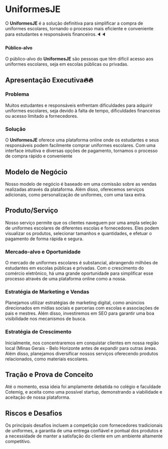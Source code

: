 # UniformesJE

O **UniformesJE** é a solução definitiva para simplificar a compra de uniformes escolares, tornando o processo mais eficiente e conveniente para estudantes e responsáveis financeiros.🔈🔈

#### Público-alvo

O público-alvo do **UniformesJE** são pessoas que têm difícil acesso aos uniformes escolares, seja em escolas públicas ou privadas.

## Apresentação Executiva🔥🔥

### Problema

Muitos estudantes e responsáveis enfrentam dificuldades para adquirir uniformes escolares, seja devido à falta de tempo, dificuldades financeiras ou acesso limitado a fornecedores.

### Solução

O **UniformesJE** oferece uma plataforma online onde os estudantes e seus responsáveis podem facilmente comprar uniformes escolares. Com uma interface intuitiva e diversas opções de pagamento, tornamos o processo de compra rápido e conveniente

## Modelo de Negócio

Nosso modelo de negócio é baseado em uma comissão sobre as vendas realizadas através da plataforma. Além disso, oferecemos serviços adicionais, como personalização de uniformes, com uma taxa extra.

## Produto/Serviço

Nosso serviço permite que os clientes naveguem por uma ampla seleção de uniformes escolares de diferentes escolas e fornecedores. Eles podem visualizar os produtos, selecionar tamanhos e quantidades, e efetuar o pagamento de forma rápida e segura.

### Mercado-alvo e Oportunidade

O mercado de uniformes escolares é substancial, abrangendo milhões de estudantes em escolas públicas e privadas. Com o crescimento do comércio eletrônico, há uma grande oportunidade para simplificar esse processo através de uma plataforma online como a nossa.

### Estratégia de Marketing e Vendas

Planejamos utilizar estratégias de marketing digital, como anúncios direcionados em mídias sociais e parcerias com escolas e associações de pais e mestres. Além disso, investiremos em SEO para garantir uma boa visibilidade nos mecanismos de busca.

### Estratégia de Crescimento

Inicialmente, nos concentraremos em conquistar clientes em nossa região local (Minas Gerais - Belo Horizonte antes de expandir para outras áreas. Além disso, planejamos diversificar nossos serviços oferecendo produtos relacionados, como materiais escolares.

## Tração e Prova de Conceito

Até o momento, essa ideia foi amplamente debatida no colégio e faculdade Cotemig, e aceita como uma possível startup, demonstrando a viabilidade e aceitação de nossa plataforma.

## Riscos e Desafios

Os principais desafios incluem a competição com fornecedores tradicionais de uniformes, a garantia de uma entrega confiável e pontual dos produtos e a necessidade de manter a satisfação do cliente em um ambiente altamente competitivo.



